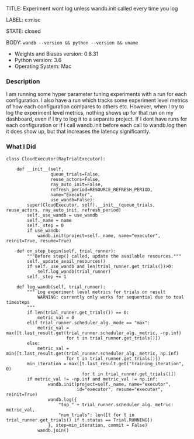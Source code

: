 TITLE:
Experiment wont log unless wandb.init called every time you log

LABEL:
c:misc

STATE:
closed

BODY:
`wandb --version && python --version && uname`

* Weights and Biases version: 0.8.31
* Python version: 3.6
* Operating System: Mac

### Description

I am running some hyper parameter tuning experiments with a run for each configuration. I also have a run which tracks some experiment level metrics of how each configuration compares to others etc. However, when I try to log the experiment level metrics, nothing shows up for that run on my dashboard, even if I try to log it to a separate project. If I dont have runs for each configuration or if I call wandb.init before each call to wandb.log then it does show up, but that increases the latency significantly. 

### What I Did

```
class CloudExecutor(RayTrialExecutor):

    def __init__(self,
                 queue_trials=False,
                 reuse_actors=False,
                 ray_auto_init=False,
                 refresh_period=RESOURCE_REFRESH_PERIOD,
                 name="Executor",
                 use_wandb=False):
        super(CloudExecutor, self).__init__(queue_trials, reuse_actors, ray_auto_init, refresh_period)
        self._use_wandb = use_wandb
        self._name = name
        self._step = 0
        if use_wandb:
            wandb.init(project=self._name, name="executor", reinit=True, resume=True)

    def on_step_begin(self, trial_runner):
        """Before step() called, update the available resources."""
        self._update_avail_resources()
        if self._use_wandb and len(trial_runner.get_trials())>0:
            self.log_wandb(trial_runner)
        self._step += 1

    def log_wandb(self, trial_runner):
        """ Log experiment level metrics for trials on result
            WARNING: currently only works for sequential due to toal timesteps
        """
        if len(trial_runner.get_trials()) == 0:
            metric_val = 0
        elif trial_runner.scheduler_alg._mode == "max":
            metric_val = max([t.last_result.get(trial_runner.scheduler_alg._metric, -np.inf)
                       for t in trial_runner.get_trials()])
        else:
            metric_val = min([t.last_result.get(trial_runner.scheduler_alg._metric, np.inf)
                       for t in trial_runner.get_trials()])
        min_iteration = max([t.last_result.get("training_iteration", 0)
                             for t in trial_runner.get_trials()])
        if metric_val != -np.inf and metric_val != np.inf:
                wandb.init(project=self._name, name="executor",
                           id="executor", resume="executor", reinit=True)
                wandb.log({
                    "top_" + trial_runner.scheduler_alg._metric: metric_val,
                    "num_trials": len([t for t in trial_runner.get_trials() if t.status == Trial.RUNNING])
                }, step=min_iteration, commit = False)
            wandb.join()
```


